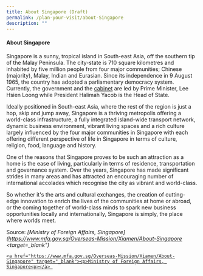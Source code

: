 ```yaml
---
title: About Singapore (Draft)
permalink: /plan-your-visit/about-Singapore
description: ""
---
```

#### **About Singapore**

Singapore is a sunny, tropical island in South-east Asia, off the southern tip of the Malay Peninsula. The city-state is 710 square kilometres and inhabited by five million people from four major communities; Chinese (majority), Malay, Indian and Eurasian. Since its independence in 9 August 1965, the country has adopted a parliamentary democracy system.  Currently, the government and the [cabinet](https://www.pmo.gov.sg/the-cabinet) are led by Prime Minister, Lee Hsien Loong while President Halimah Yacob is the Head of State.

Ideally positioned in South-east Asia, where the rest of the region is just a hop, skip and jump away, Singapore is a thriving metropolis offering a world-class infrastructure, a fully integrated island-wide transport network, dynamic business environment, vibrant living spaces and a rich culture largely influenced by the four major communities in Singapore with each offering different perspective of life in Singapore in terms of culture, religion, food, language and history.

One of the reasons that Singapore proves to be such an attraction as a home is the ease of living, particularly in terms of residence, transportation and governance system. Over the years, Singapore has made significant strides in many areas and has attracted an encouraging number of international accolades which recognise the city as vibrant and world-class.

So whether it's the arts and cultural exchanges, the creation of cutting-edge innovation to enrich the lives of the communities at home or abroad, or the coming together of world-class minds to spark new business opportunities locally and internationally, Singapore is simply, the place where worlds meet.

Source: *[Ministry of Foreign Affairs, Singapore](https://www.mfa.gov.sg/Overseas-Mission/Xiamen/About-Singapore <target=_blank")* <a href="https://www.mfa.gov.sg/Overseas-Mission/Xiamen/About-Singapore" target="_blank">
	
	<a href="https://www.mfa.gov.sg/Overseas-Mission/Xiamen/About-Singapore" target="_blank"><p>Ministry of Foreign Affairs, Singapore<p></a> 